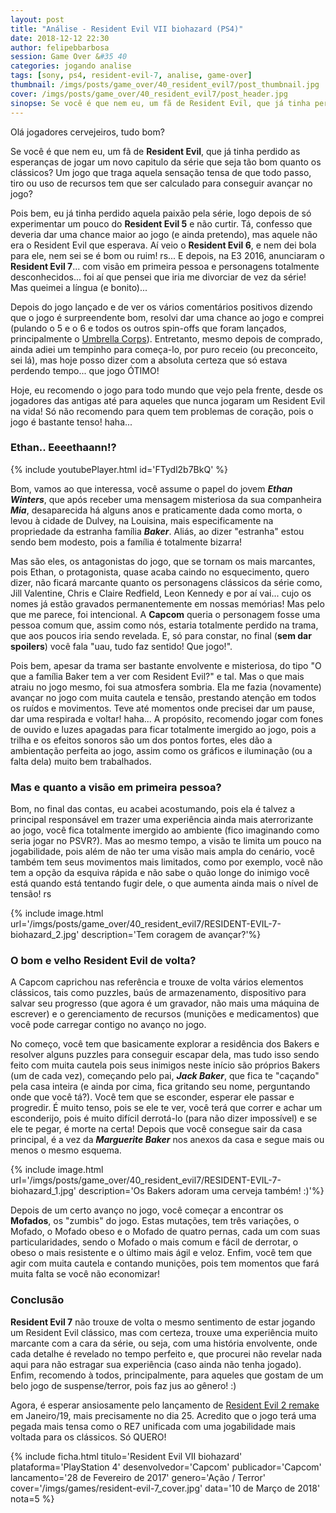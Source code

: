 ```yaml
---
layout: post
title: "Análise - Resident Evil VII biohazard (PS4)"
date: 2018-12-12 22:30
author: felipebbarbosa
session: Game Over &#35 40
categories: jogando analise
tags: [sony, ps4, resident-evil-7, analise, game-over]
thumbnail: /imgs/posts/game_over/40_resident_evil7/post_thumbnail.jpg
cover: /imgs/posts/game_over/40_resident_evil7/post_header.jpg
sinopse: Se você é que nem eu, um fã de Resident Evil, que já tinha perdido as esperanças de jogar um novo capitulo da série que seja tão bom quanto os clássicos? Um jogo que traga aquela sensação tensa de que todo passo, tiro ou uso de recursos tem que ser calculado para conseguir avançar no jogo? Pois bem, que tal conhecer Resident Evil 7?
---
```


Olá jogadores cervejeiros, tudo bom?

Se você é que nem eu, um fã de **Resident Evil**, que já tinha perdido as esperanças de jogar um novo capitulo da série que seja tão bom quanto os clássicos? Um jogo que traga aquela sensação tensa de que todo passo, tiro ou uso de recursos tem que ser calculado para conseguir avançar no jogo?

Pois bem, eu já tinha perdido aquela paixão pela série, logo depois de só experimentar um pouco do **Resident Evil 5** e não curtir. Tá, confesso que deveria dar uma chance maior ao jogo (e ainda pretendo), mas aquele não era o Resident Evil que esperava. Aí veio o **Resident Evil 6**, e nem dei bola para ele, nem sei se é bom ou ruim! rs... E depois, na E3 2016, anunciaram o **Resident Evil 7**... com visão em primeira pessoa e personagens totalmente desconhecidos... foi aí que pensei que iria me divorciar de vez da série! Mas queimei a língua (e bonito)...

Depois do jogo lançado e de ver os vários comentários positivos dizendo que o jogo é surpreendente bom, resolvi dar uma chance ao jogo e comprei (pulando o 5 e o 6 e todos os outros spin-offs que foram lançados, principalmente o [Umbrella Corps](http://www.capcom.co.jp/bioUC/)). Entretanto, mesmo depois de comprado, ainda adiei um tempinho para começa-lo, por puro receio (ou preconceito, sei lá), mas hoje posso dizer com a absoluta certeza que só estava perdendo tempo... que jogo ÓTIMO!

Hoje, eu recomendo o jogo para todo mundo que vejo pela frente, desde os jogadores das antigas até para aqueles que nunca jogaram um Resident Evil na vida! Só não recomendo para quem tem problemas de coração, pois o jogo é bastante tenso! haha...

### Ethan.. Eeeethaann!?

{% include youtubePlayer.html id='FTydl2b7BkQ' %}

Bom, vamos ao que interessa, você assume o papel do jovem **_Ethan Winters_**, que após receber uma mensagem misteriosa da sua companheira **_Mia_**, desaparecida há alguns anos e praticamente dada como morta, o levou à cidade de Dulvey, na Louisina, mais especificamente na propriedade da estranha família **_Baker_**. Aliás, ao dizer "estranha" estou sendo bem modesto, pois a família é totalmente bizarra!

Mas são eles, os antagonistas do jogo, que se tornam os mais marcantes, pois Ethan, o protagonista, quase acaba caindo no esquecimento, quero dizer, não ficará marcante quanto os personagens clássicos da série como, Jill Valentine, Chris e Claire Redfield, Leon Kennedy e por aí vai... cujo os nomes já estão gravados permanentemente em nossas memórias! Mas pelo que me parece, foi intencional. A **Capcom** queria o personagem fosse uma pessoa comum que, assim como nós, estaria totalmente perdido na trama, que aos poucos iria sendo revelada. E, só para constar, no final (**sem dar spoilers**) você fala "uau, tudo faz sentido! Que jogo!".

Pois bem, apesar da trama ser bastante envolvente e misteriosa, do tipo "O que a família Baker tem a ver com Resident Evil?" e tal. Mas o que mais atraiu no jogo mesmo, foi sua atmosfera sombria. Ela me fazia (novamente) avançar no jogo com muita cautela e tensão, prestando atenção em todos os ruídos e movimentos. Teve até momentos onde precisei dar um pause, dar uma respirada e voltar! haha... A propósito, recomendo jogar com fones de ouvido e luzes apagadas para ficar totalmente imergido ao jogo, pois a trilha e os efeitos sonoros são um dos pontos fortes, eles dão a ambientação perfeita ao jogo, assim como os gráficos e iluminação (ou a falta dela) muito bem trabalhados.

### Mas e quanto a visão em primeira pessoa?

Bom, no final das contas, eu acabei acostumando, pois ela é talvez a principal responsável em trazer uma experiência ainda mais aterrorizante ao jogo, você fica totalmente imergido ao ambiente (fico imaginando como seria jogar no PSVR?). Mas ao mesmo tempo, a visão te limita um pouco na jogabilidade, pois além de não ter uma visão mais ampla do cenário, você também tem seus movimentos mais limitados, como por exemplo, você não tem a opção da esquiva rápida e não sabe o quão longe do inimigo você está quando está tentando fugir dele, o que aumenta ainda mais o nível de tensão! rs

{% include image.html
  url='/imgs/posts/game_over/40_resident_evil7/RESIDENT-EVIL-7-biohazard_2.jpg'
  description='Tem coragem de avançar?'%}

### O bom e velho Resident Evil de volta?

A Capcom caprichou nas referência e trouxe de volta vários elementos clássicos, tais como puzzles, baús de armazenamento, dispositivo para salvar seu progresso (que agora é um gravador, não mais uma máquina de escrever) e o gerenciamento de recursos (munições e medicamentos) que você pode carregar contigo no avanço no jogo.

No começo, você tem que basicamente explorar a residência dos Bakers e resolver alguns puzzles para conseguir escapar dela, mas tudo isso sendo feito com muita cautela pois seus inimigos neste início são próprios Bakers (um de cada vez), começando pelo pai, **_Jack Baker_**, que fica te "caçando" pela casa inteira (e ainda por cima, fica gritando seu nome, perguntando onde que você tá?). Você tem que se esconder, esperar ele passar e progredir. É muito tenso, pois se ele te ver, você terá que correr e achar um esconderijo, pois é muito difícil derrotá-lo (para não dizer impossível) e se ele te pegar, é morte na certa! Depois que você consegue sair da casa principal, é a vez da **_Marguerite Baker_** nos anexos da casa e segue mais ou menos o mesmo esquema.

{% include image.html
  url='/imgs/posts/game_over/40_resident_evil7/RESIDENT-EVIL-7-biohazard_1.jpg'
  description='Os Bakers adoram uma cerveja também! :)'%}

Depois de um certo avanço no jogo, você começar a encontrar os **Mofados**, os "zumbis" do jogo. Estas mutações, tem três variações, o Mofado, o Mofado obeso e o Mofado de quatro pernas, cada um com suas particularidades, sendo o Mofado o mais comum e fácil de derrotar, o obeso o mais resistente e o último mais ágil e veloz. Enfim, você tem que agir com muita cautela e contando munições, pois tem momentos que fará muita falta se você não economizar!

### Conclusão

**Resident Evil 7** não trouxe de volta o mesmo sentimento de estar jogando um Resident Evil clássico, mas com certeza, trouxe uma experiência muito marcante com a cara da série, ou seja, com uma história envolvente, onde cada detalhe é revelado no tempo perfeito e, que procurei não revelar nada aqui para não estragar sua experiência (caso ainda não tenha jogado). Enfim, recomendo à todos, principalmente, para aqueles que gostam de um belo jogo de suspense/terror, pois faz jus ao gênero! :)

Agora, é esperar ansiosamente pelo lançamento de [Resident Evil 2 remake](http://www.residentevil2.com/us/) em Janeiro/19, mais precisamente no dia 25. Acredito que o jogo terá uma pegada mais tensa como o RE7 unificada com uma jogabilidade mais voltada para os clássicos. Só QUERO!

{% include ficha.html
  titulo='Resident Evil VII biohazard'
  plataforma='PlayStation 4'
  desenvolvedor='Capcom'
  publicador='Capcom'
  lancamento='28 de Fevereiro de 2017'
  genero='Ação / Terror'
  cover='/imgs/games/resident-evil-7_cover.jpg'
  data='10 de Março de 2018'
  nota=5 %}
